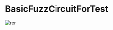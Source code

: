 # BasicFuzzCircuitForTest

![rer](https://user-images.githubusercontent.com/21022345/31972245-fbc28b76-b91f-11e7-9a9d-7c12a934f693.png)
